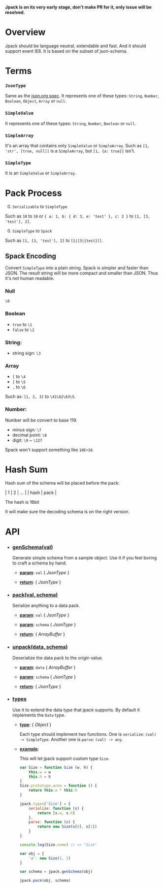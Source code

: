 **Jpack is on its very early stage, don't make PR for it, only issue will be resolved.**

# Overview

Jpack should be language neutral, extendable and fast.
And it should support event IE6.
It is based on the subset of json-schema.


# Terms

### `JsonType`

Same as the [json.org spec][].
It represents one of these types: `String`, `Number`, `Boolean`, `Object`, `Array` or `null`.

### `SimpleValue`

It represents one of these types: `String`, `Number`, `Boolean` or `null`.

### `SimpleArray`

It's an array that contains only `SimpleValue` or `SimpleArray`.
Such as `[1, 'str', [true, null]]` is a `SimpleArray`, but `[1, {a: true}]` isn't.

### `SimpleType`

It is an `SimpleValue` or `SimpleArray`.


# Pack Process

0. `Serializable` to `SimpleType`

  Such as `10` to `10` or `{ a: 1, b: { d: 3, e: 'test' }, c: 2 }` to `[1, [3, 'test'], 2]`.

0. `SimpleType` to `Spack`

  Such as `[1, [3, 'test'], 2]` to `[1|[3|{test}]]`.

## Spack Encoding

Convert `SimpleType` into a plain string. Spack is simpler and faster than JSON.
The result string will be more compact and smaller than JSON. Thus it's not human
readable.

### Null

`\0`

### Boolean

- `true` to `\1`
- `false` to `\2`

### String:

- string sign: `\3`

### Array

- `[` to `\4`
- `]` to `\5`
- `,` to `\6`

Such as: `[1, 2, 3]` to `\41\62\63\5`.

### Number:

Number will be convert to base 119.

- minus sign: `\7`
- decimal point: `\8`
- digit: `\9` ~ `\127`

Spack won't support something like `10E+10`.

# Hash Sum

Hash sum of the schema will be placed before the pack:

|  1 | 2 |  ...  |
|  hash  |  pack |

The hash is 16bit

It will make sure the decoding schema is on the right version.


# API

- ### **[genSchema(val)](src/jpack.js?source#L13)**

    Generate simple schema from a sample object. Use it
    if you feel boring to craft a schema by hand.

    - **<u>param</u>**: `val` { _JsonType_ }

    - **<u>return</u>**: { _JsonType_ }

- ### **[pack(val, schema)](src/jpack.js?source#L27)**

    Serialize anything to a data pack.

    - **<u>param</u>**: `val` { _JsonType_ }

    - **<u>param</u>**: `schema` { _JsonType_ }

    - **<u>return</u>**: { _ArrayBuffer_ }

- ### **[unpack(data, schema)](src/jpack.js?source#L37)**

    Deserialize the data pack to the origin value.

    - **<u>param</u>**: `data` { _ArrayBuffer_ }

    - **<u>param</u>**: `schema` { _JsonType_ }

    - **<u>return</u>**: { _JsonType_ }

- ### **[types](src/jpack.js?source#L78)**

    Use it to extend the data type that jpack supports.
    By default it implements the `Date` type.

    - **<u>type</u>**: { _Object_ }

        Each type should implement two
        functions. One is `serialize`: `(val) -> SimpleType`.
        Another one is `parse`: `(val) -> any`.

    - **<u>example</u>**:

        This will let jpack support custom type `Size`.
        ```javascript
        var Size = function Size (w, h) {
            this.w = w
            this.h = h
        }
        Size.prototype.area = function () {
            return this.w * this.h
        }

        jpack.types['Size'] = {
            serialize: function (s) {
                return [s.w, s.h]
            },
            parse: function (s) {
                return new Size(s[0], s[1])
            }
        }

        console.log(Size.name) // => "Size"

        var obj = {
            'a': new Size(1, 2)
        }

        var schema = jpack.genSchema(obj)

        jpack.pack(obj, schema)
        ```



[json.org spec]: http://www.json.org/